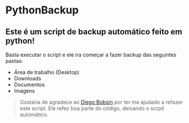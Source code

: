 # PythonBackup

## Este é um script de backup automático feito em python! ##

Basta executar o script e ele ira começar a fazer backup das seguintes pastas:
* Área de trabalho (Desktop)
* Downloads 
* Documentos
* Imagens

> Gostaria de agradece ao [Diego Bobsin](https://github.com/diegobbernardes) por ter me ajudado a refazer este script. Ele refez boa parte do código, deixando o scrpit automático.
